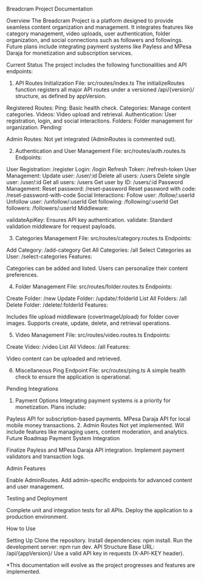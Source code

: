 Breadcram Project Documentation

Overview
The Breadcram Project is a platform designed to provide seamless content organization and management. It integrates features like category management, video uploads, user authentication, folder organization, and social connections such as followers and followings. Future plans include integrating payment systems like Payless and MPesa Daraja for monetization and subscription services.

Current Status
The project includes the following functionalities and API endpoints:

1. API Routes Initialization
File: src/routes/index.ts
The initializeRoutes function registers all major API routes under a versioned /api/{version}/ structure, as defined by appVersion.

Registered Routes:
Ping: Basic health check.
Categories: Manage content categories.
Videos: Video upload and retrieval.
Authentication: User registration, login, and social interactions.
Folders: Folder management for organization.
Pending:

Admin Routes: Not yet integrated (AdminRoutes is commented out).


2. Authentication and User Management
File: src/routes/auth.routes.ts
Endpoints:

User Registration: /register
Login: /login
Refresh Token: /refresh-token
User Management:
Update user: /user/:id
Delete all users: /users
Delete single user: /user/:id
Get all users: /users
Get user by ID: /users/:id
Password Management:
Reset password: /reset-password
Reset password with code: /reset-password-with-code
Social Interactions:
Follow user: /follow/:userId
Unfollow user: /unfollow/:userId
Get following: /following/:userId
Get followers: /followers/:userId
Middleware:

validateApiKey: Ensures API key authentication.
validate: Standard validation middleware for request payloads.

3. Categories Management
File: src/routes/category.routes.ts
Endpoints:

Add Category: /add-category
Get All Categories: /all
Select Categories as User: /select-categories
Features:

Categories can be added and listed.
Users can personalize their content preferences.

4. Folder Management
File: src/routes/folder.routes.ts
Endpoints:

Create Folder: /new
Update Folder: /update/:folderId
List All Folders: /all
Delete Folder: /delete/:folderId
Features:

Includes file upload middleware (coverImageUpload) for folder cover images.
Supports create, update, delete, and retrieval operations.


5. Video Management
File: src/routes/video.routes.ts
Endpoints:

Create Video: /video
List All Videos: /all
Features:

Video content can be uploaded and retrieved.


6. Miscellaneous
Ping Endpoint
File: src/routes/ping.ts
A simple health check to ensure the application is operational.


Pending Integrations
1. Payment Options
Integrating payment systems is a priority for monetization. Plans include:

Payless API for subscription-based payments.
MPesa Daraja API for local mobile money transactions.
2. Admin Routes
Not yet implemented.
Will include features like managing users, content moderation, and analytics.
Future Roadmap
Payment System Integration

Finalize Payless and MPesa Daraja API integration.
Implement payment validators and transaction logs.


Admin Features

Enable AdminRoutes.
Add admin-specific endpoints for advanced content and user management.


Testing and Deployment

Complete unit and integration tests for all APIs.
Deploy the application to a production environment.

How to Use

Setting Up
Clone the repository.
Install dependencies: npm install.
Run the development server: npm run dev.
API Structure
Base URL: /api/{appVersion}/
Use a valid API key in requests (X-API-KEY header).


\*This documentation will evolve as the project progresses and features are implemented.